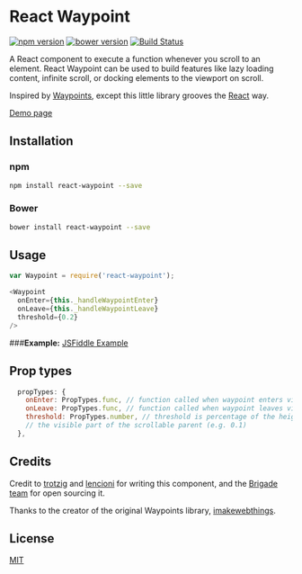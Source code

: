 # React Waypoint

[![npm version](https://badge.fury.io/js/react-waypoint.svg)](http://badge.fury.io/js/react-waypoint)
[![bower version](https://badge.fury.io/bo/react-waypoint.svg)](http://badge.fury.io/bo/react-waypoint)
[![Build Status](https://travis-ci.org/brigade/react-waypoint.svg?branch=master)](https://travis-ci.org/brigade/react-waypoint)

A React component to execute a function whenever you scroll to an element.
React Waypoint can be used to build features like lazy loading content, infinite
scroll, or docking elements to the viewport on scroll.

Inspired by [Waypoints][waypoints], except this little library grooves the
[React][react] way.

[Demo page][demo-page]

[waypoints]: https://github.com/imakewebthings/waypoints
[react]: https://github.com/facebook/react
[demo-page]: http://brigade.github.io/react-waypoint/

## Installation

### npm

```bash
npm install react-waypoint --save
```

### Bower

```bash
bower install react-waypoint --save
```

## Usage

```javascript
var Waypoint = require('react-waypoint');
```

```javascript
<Waypoint
  onEnter={this._handleWaypointEnter}
  onLeave={this._handleWaypointLeave}
  threshold={0.2}
/>
```

###**Example:** [JSFiddle Example][jsfiddle-example]

[jsfiddle-example]: http://jsfiddle.net/L4z5wcx0/4/

## Prop types

```javascript
  propTypes: {
    onEnter: PropTypes.func, // function called when waypoint enters viewport
    onLeave: PropTypes.func, // function called when waypoint leaves viewport
    threshold: PropTypes.number, // threshold is percentage of the height of
    // the visible part of the scrollable parent (e.g. 0.1)
  },
```

## Credits

Credit to [trotzig][trotzig-github] and [lencioni][lencioni-github] for writing
this component, and the [Brigade team][brigade-github] for open sourcing it.

Thanks to the creator of the original Waypoints library,
[imakewebthings][imakewebthings-github].

[lencioni-github]: https://github.com/lencioni
[trotzig-github]: https://github.com/trotzig
[brigade-github]: https://github.com/brigade/
[imakewebthings-github]: https://github.com/imakewebthings

## License

[MIT][mit-license]

[mit-license]: ./LICENSE
